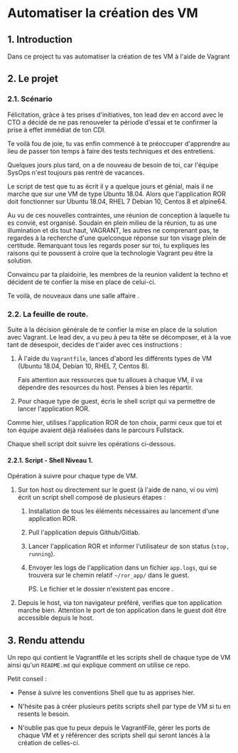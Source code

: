 # Automatiser la création des VM

## 1. Introduction
Dans ce project tu vas automatiser la création de tes VM à l'aide de Vagrant

## 2. Le projet
### 2.1. Scénario
Félicitation, grâce à tes prises d'initiatives, ton lead dev en accord avec le CTO a décidé de ne pas renouveler ta période d'essai et te confirmer la prise à effet immédiat de ton CDI.

Te voilà fou de joie, tu vas enfin commencé à te préoccuper d'apprendre au lieu de passer ton temps à faire des tests techniques et des entretiens.

Quelques jours plus tard, on a de nouveau de besoin de toi, car l'équipe SysOps n'est toujours pas rentré de vacances.

Le script de test que tu as écrit il y a quelque jours et génial, mais il ne marche que sur une VM de type Ubuntu 18.04.
Alors que l'application ROR doit fonctionner sur Ubuntu 18.04, RHEL 7 Debian 10, Centos 8 et alpine64.

Au vu de ces nouvelles contraintes, une réunion de conception à laquelle tu es convié, est organisé.
Soudain en plein milieu de la réunion, tu as une illumination et dis tout haut, VAGRANT, les autres ne comprenant pas, te regardes à la recherche d'une quelconque réponse sur ton visage plein de certitude.
Remarquant tous les regards poser sur toi, tu expliques les raisons qui te poussent à croire que la technologie Vagrant peu être la solution.

Convaincu par ta plaidoirie, les membres de la reunion valident la techno et décident de te confier la mise en place de celui-ci.

Te voilà, de nouveaux dans une salle affaire <emoji>.

### 2.2. La feuille de route.
Suite à la décision générale de te confier la mise en place de la solution avec Vagrant. 
Le lead dev, a vu peu à peu ta tête se décomposer, et à la vue tant de désespoir, decides de t'aider avec ces instructions :

1. À l'aide du `Vagrantfile`, lances d'abord les différents types de VM (Ubuntu 18.04, Debian 10, RHEL 7, Centos 8).
   
   Fais attention aux ressources que tu alloues à chaque VM, il va dépendre des resources du host. Penses à bien les répartir.


2. Pour chaque type de guest, écris le shell script qui va permettre de lancer l'application ROR. 
  
  Comme hier, utilises l'application ROR de ton choix, parmi ceux que toi et ton équipe avaient déjà réalisées dans le parcours Fullstack.

  Chaque shell script doit suivre les opérations ci-dessous.


#### 2.2.1. Script - Shell Niveau 1.
Opération à suivre pour chaque type de VM.

1. Sur ton host ou directement sur le guest (à l'aide de nano, vi ou vim) écrit un script shell composé de plusieurs étapes :
   1. Installation de tous les éléments nécessaires au lancement d'une application ROR.
   2. Pull l'application depuis Github/Gitlab.
   3. Lancer l'application ROR et informer l'utilisateur de son status (`stop, running`).
   4. Envoyer les logs de l'application dans un fichier `app.logs`, qui se trouvera sur le chemin relatif `~/ror_app/` dans le guest.

      PS. Le fichier et le dossier n'existent pas encore <emoji>.
   

3. Depuis le host, via ton navigateur préféré, verifies que ton application marche bien.
   <emoji> Attention le port de ton application dans le guest doit être accessible depuis le host.


## 3. Rendu attendu
Un repo qui contient le Vagrantfile et les scripts shell de chaque type de VM ainsi qu'un `README.md` qui explique comment on utilise ce repo.

Petit conseil :
- Pense à suivre les conventions Shell que tu as apprises hier.


- N'hésite pas à créer plusieurs petits scripts shell par type de VM si tu en resents le besoin.


- N'oublie pas que tu peux depuis le VagrantFile, gérer les ports de chaque VM et y référencer des scripts shell qui seront lancés à la création de celles-ci.

